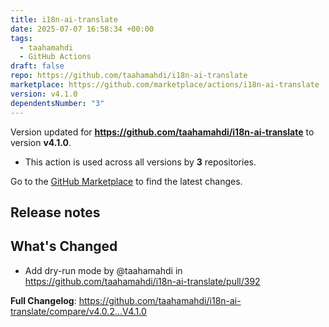 ```yaml
---
title: i18n-ai-translate
date: 2025-07-07 16:58:34 +00:00
tags:
  - taahamahdi
  - GitHub Actions
draft: false
repo: https://github.com/taahamahdi/i18n-ai-translate
marketplace: https://github.com/marketplace/actions/i18n-ai-translate
version: v4.1.0
dependentsNumber: "3"
---
```



Version updated for **https://github.com/taahamahdi/i18n-ai-translate** to version **v4.1.0**.
- This action is used across all versions by **3** repositories.

Go to the [GitHub Marketplace](https://github.com/marketplace/actions/i18n-ai-translate) to find the latest changes.

## Release notes

## What's Changed
* Add dry-run mode by @taahamahdi in https://github.com/taahamahdi/i18n-ai-translate/pull/392


**Full Changelog**: https://github.com/taahamahdi/i18n-ai-translate/compare/v4.0.2...V4.1.0
